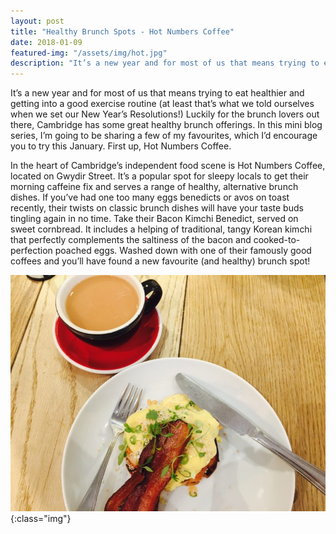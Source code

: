 ```yaml
---
layout: post
title: "Healthy Brunch Spots - Hot Numbers Coffee"
date: 2018-01-09
featured-img: "/assets/img/hot.jpg"
description: "It’s a new year and for most of us that means trying to eat healthier and getting into a good exercise routine (at least that’s what we told ourselves when we set our New Year’s Resolutions!)"
---
```

It’s a new year and for most of us that means trying to eat healthier and getting into a good exercise routine (at least that’s what we told ourselves when we set our New Year’s Resolutions!) Luckily for the brunch lovers out there, Cambridge has some great healthy brunch offerings. In this mini blog series, I’m going to be sharing a few of my favourites, which I’d encourage you to try this January. First up, Hot Numbers Coffee.

In the heart of Cambridge’s independent food scene is Hot Numbers Coffee, located on Gwydir Street. It’s a popular spot for sleepy locals to get their morning caffeine fix and serves a range of healthy, alternative brunch dishes. If you’ve had one too many eggs benedicts or avos on toast recently, their twists on classic brunch dishes will have your taste buds tingling again in no time. Take their Bacon Kimchi Benedict, served on sweet cornbread. It includes a helping of traditional, tangy Korean kimchi that perfectly complements the saltiness of the bacon and cooked-to-perfection poached eggs. Washed down with one of their famously good coffees and you’ll have found a new favourite (and healthy) brunch spot!


![Bacon Kimchi Benedict for brunch at Hot Numbers Coffee](/assets/img/healthybrunch2.jpg){:class="img"}

